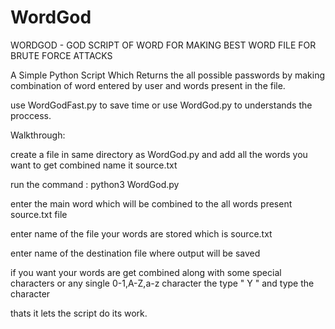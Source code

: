 # WordGod 

WORDGOD - GOD SCRIPT OF WORD FOR MAKING BEST WORD FILE FOR BRUTE FORCE ATTACKS

A Simple Python Script Which Returns the all possible passwords by making combination of word entered by user and words present in the file.

use WordGodFast.py to save time or use WordGod.py to understands the proccess.



Walkthrough:
  
  create a file in same directory as WordGod.py and add all the words you want to get combined name it source.txt
  
  run the command : python3 WordGod.py
  
  enter the main word which will be combined to the all words present source.txt file
  
  enter name of the file your words are stored which is source.txt
  
  enter name of the destination file where output will be saved
  
  if you want your words are get combined along with some special characters or any single 0-1,A-Z,a-z character the type " Y " and type the character
  
  thats it lets the script do its work.
